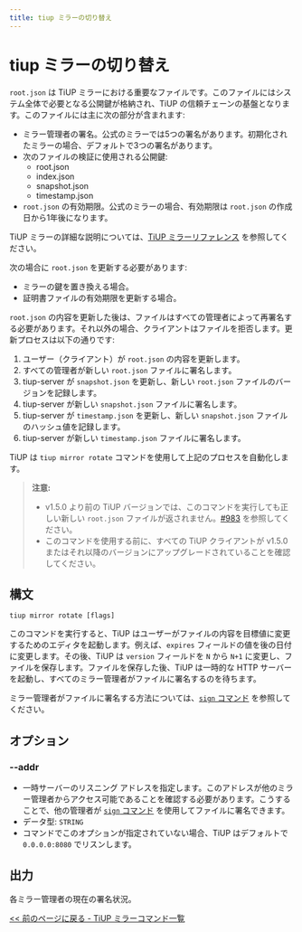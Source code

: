 ```yaml
---
title: tiup ミラーの切り替え
---
```


# tiup ミラーの切り替え

`root.json` は TiUP ミラーにおける重要なファイルです。このファイルにはシステム全体で必要となる公開鍵が格納され、TiUP の信頼チェーンの基盤となります。このファイルには主に次の部分が含まれます:

- ミラー管理者の署名。公式のミラーでは5つの署名があります。初期化されたミラーの場合、デフォルトで3つの署名があります。
- 次のファイルの検証に使用される公開鍵:
    - root.json
    - index.json
    - snapshot.json
    - timestamp.json
- `root.json` の有効期限。公式のミラーの場合、有効期限は `root.json` の作成日から1年後になります。

TiUP ミラーの詳細な説明については、[TiUP ミラーリファレンス](/tiup/tiup-mirror-reference.md) を参照してください。

次の場合に `root.json` を更新する必要があります:

- ミラーの鍵を置き換える場合。
- 証明書ファイルの有効期限を更新する場合。

`root.json` の内容を更新した後は、ファイルはすべての管理者によって再署名する必要があります。それ以外の場合、クライアントはファイルを拒否します。更新プロセスは以下の通りです:

1. ユーザー（クライアント）が `root.json` の内容を更新します。
2. すべての管理者が新しい `root.json` ファイルに署名します。
3. tiup-server が `snapshot.json` を更新し、新しい `root.json` ファイルのバージョンを記録します。
4. tiup-server が新しい `snapshot.json` ファイルに署名します。
5. tiup-server が `timestamp.json` を更新し、新しい `snapshot.json` ファイルのハッシュ値を記録します。
6. tiup-server が新しい `timestamp.json` ファイルに署名します。

TiUP は `tiup mirror rotate` コマンドを使用して上記のプロセスを自動化します。

> **注意:**
>
> + v1.5.0 より前の TiUP バージョンでは、このコマンドを実行しても正しい新しい `root.json` ファイルが返されません。[#983](https://github.com/pingcap/tiup/issues/983) を参照してください。
> + このコマンドを使用する前に、すべての TiUP クライアントが v1.5.0 またはそれ以降のバージョンにアップグレードされていることを確認してください。

## 構文

```shell
tiup mirror rotate [flags]
```

このコマンドを実行すると、TiUP はユーザーがファイルの内容を目標値に変更するためのエディタを起動します。例えば、`expires` フィールドの値を後の日付に変更します。その後、TiUP は `version` フィールドを `N` から `N+1` に変更し、ファイルを保存します。ファイルを保存した後、TiUP は一時的な HTTP サーバーを起動し、すべてのミラー管理者がファイルに署名するのを待ちます。

ミラー管理者がファイルに署名する方法については、[`sign` コマンド](/tiup/tiup-command-mirror-sign.md) を参照してください。

## オプション

### --addr

- 一時サーバーのリスニング アドレスを指定します。このアドレスが他のミラー管理者からアクセス可能であることを確認する必要があります。こうすることで、他の管理者が [`sign` コマンド](/tiup/tiup-command-mirror-sign.md) を使用してファイルに署名できます。
- データ型: `STRING`
- コマンドでこのオプションが指定されていない場合、TiUP はデフォルトで `0.0.0.0:8080` でリスンします。

## 出力

各ミラー管理者の現在の署名状況。

[<< 前のページに戻る - TiUP ミラーコマンド一覧](/tiup/tiup-command-mirror.md#command-list)